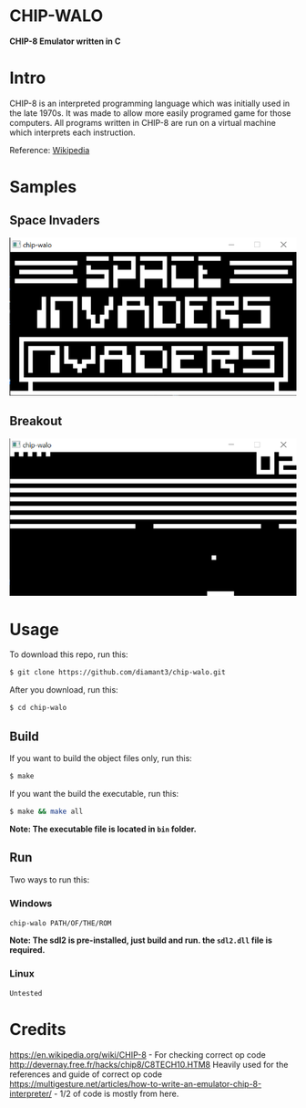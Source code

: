 # CHIP-WALO
**CHIP-8 Emulator written in C**

# Intro
CHIP-8 is an interpreted programming language which was initially used in the late 1970s. It was made to allow more easily programed game for those computers. All programs written in CHIP-8 are run on a virtual machine which interprets each instruction.

Reference: [Wikipedia](https://en.wikipedia.org/wiki/CHIP-8)

# Samples
## Space Invaders
![Space_Invaders.png](sample-images/Space_Invaders.png)

## Breakout
![Breakout.png](sample-images/Breakout.png)

# Usage
To download this repo, run this:
```bash
$ git clone https://github.com/diamant3/chip-walo.git 
``` 
After you download, run this:
```bash
$ cd chip-walo 
 ```
## Build
If you want to build the object files only, run this:

```bash
$ make
``` 

If you want the build the executable, run this:

```bash
$ make && make all
```

**Note: The executable file is located in ``` bin ``` folder.**

## Run
Two ways to run this:

### Windows
```
chip-walo PATH/OF/THE/ROM
```
**Note: The sdl2 is pre-installed, just build and run. the ``` sdl2.dll ``` file is required.**

### Linux
```
Untested
```

# Credits
https://en.wikipedia.org/wiki/CHIP-8 - For checking correct op code<br>
http://devernay.free.fr/hacks/chip8/C8TECH10.HTM8 Heavily used for the references and guide of correct op code<br>
https://multigesture.net/articles/how-to-write-an-emulator-chip-8-interpreter/ - 1/2 of code is mostly from here.<br>


